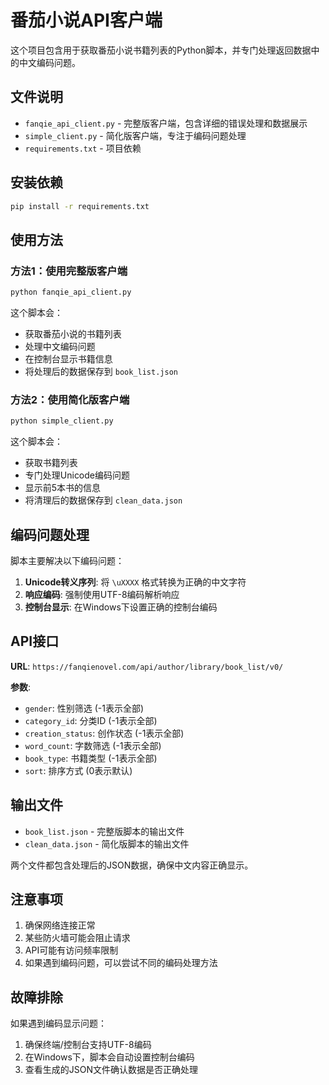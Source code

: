 # 番茄小说API客户端

这个项目包含用于获取番茄小说书籍列表的Python脚本，并专门处理返回数据中的中文编码问题。

## 文件说明

- `fanqie_api_client.py` - 完整版客户端，包含详细的错误处理和数据展示
- `simple_client.py` - 简化版客户端，专注于编码问题处理
- `requirements.txt` - 项目依赖

## 安装依赖

```bash
pip install -r requirements.txt
```

## 使用方法

### 方法1：使用完整版客户端

```bash
python fanqie_api_client.py
```

这个脚本会：
- 获取番茄小说的书籍列表
- 处理中文编码问题
- 在控制台显示书籍信息
- 将处理后的数据保存到 `book_list.json`

### 方法2：使用简化版客户端

```bash
python simple_client.py
```

这个脚本会：
- 获取书籍列表
- 专门处理Unicode编码问题
- 显示前5本书的信息
- 将清理后的数据保存到 `clean_data.json`

## 编码问题处理

脚本主要解决以下编码问题：

1. **Unicode转义序列**: 将 `\uXXXX` 格式转换为正确的中文字符
2. **响应编码**: 强制使用UTF-8编码解析响应
3. **控制台显示**: 在Windows下设置正确的控制台编码

## API接口

**URL**: `https://fanqienovel.com/api/author/library/book_list/v0/`

**参数**:
- `gender`: 性别筛选 (-1表示全部)
- `category_id`: 分类ID (-1表示全部)
- `creation_status`: 创作状态 (-1表示全部)
- `word_count`: 字数筛选 (-1表示全部)
- `book_type`: 书籍类型 (-1表示全部)
- `sort`: 排序方式 (0表示默认)

## 输出文件

- `book_list.json` - 完整版脚本的输出文件
- `clean_data.json` - 简化版脚本的输出文件

两个文件都包含处理后的JSON数据，确保中文内容正确显示。

## 注意事项

1. 确保网络连接正常
2. 某些防火墙可能会阻止请求
3. API可能有访问频率限制
4. 如果遇到编码问题，可以尝试不同的编码处理方法

## 故障排除

如果遇到编码显示问题：

1. 确保终端/控制台支持UTF-8编码
2. 在Windows下，脚本会自动设置控制台编码
3. 查看生成的JSON文件确认数据是否正确处理